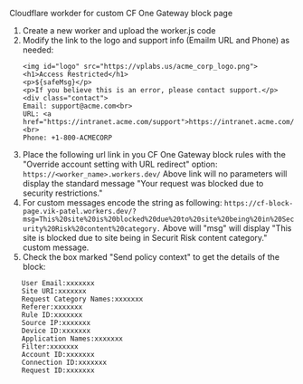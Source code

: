 Cloudflare workder for custom CF One Gateway block page

1. Create a new worker and upload the worker.js code
2. Modify the link to the logo and support info (Emailm URL and Phone) as needed:
   ```
   <img id="logo" src="https://vplabs.us/acme_corp_logo.png">
   <h1>Access Restricted</h1>
   <p>${safeMsg}</p>
   <p>If you believe this is an error, please contact support.</p>
   <div class="contact">
   Email: support@acme.com<br>
   URL: <a href="https://intranet.acme.com/support">https://intranet.acme.com/support</a><br>
   Phone: +1-800-ACMECORP
   ```
3. Place the following url link in you CF One Gateway block rules with the "Override account setting with URL redirect" option:
   `https://<worker_name>.workers.dev/`
   Above link will no parameters will display the standard message "Your request was blocked due to security restrictions."
4. For custom messages encode the string as following:
   `https://cf-block-page.vik-patel.workers.dev/?msg=This%20site%20is%20blocked%20due%20to%20site%20being%20in%20Security%20Risk%20content%20category.`
   Above will "msg" will display "This site is blocked due to site being in Securit Risk content category." custom message.
5. Check the box marked "Send policy context" to get the details of the block:

```
   User Email:xxxxxxx
   Site URI:xxxxxxx
   Request Category Names:xxxxxxx
   Referer:xxxxxxx
   Rule ID:xxxxxxx
   Source IP:xxxxxxx
   Device ID:xxxxxxx
   Application Names:xxxxxxx
   Filter:xxxxxxx
   Account ID:xxxxxxx
   Connection ID:xxxxxxx
   Request ID:xxxxxxx
```

